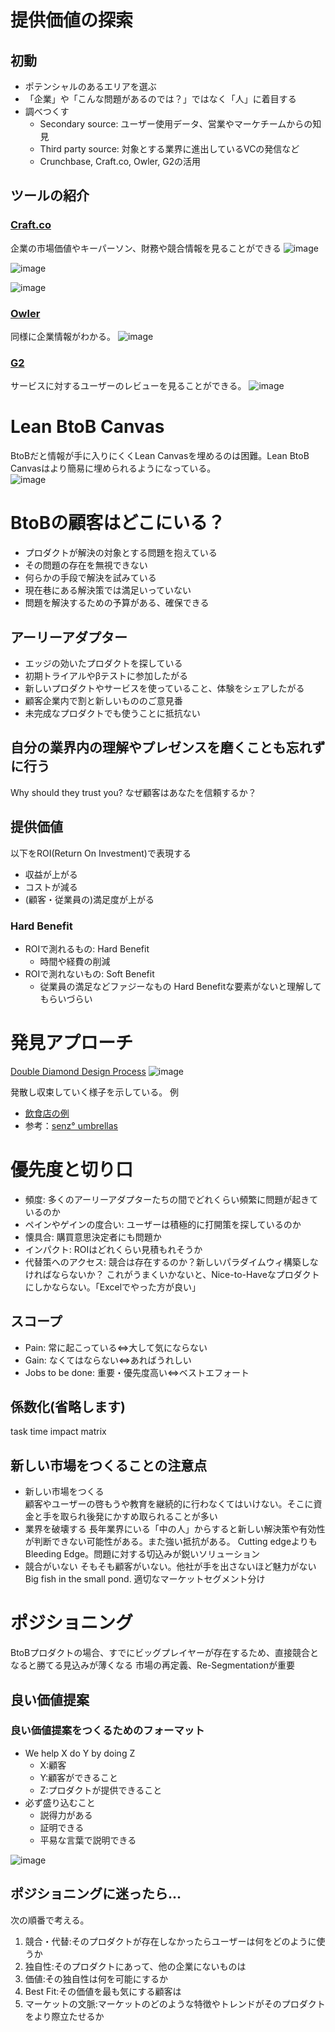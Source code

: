 # 提供価値の探索
## 初動
- ポテンシャルのあるエリアを選ぶ
- 「企業」や「こんな問題があるのでは？」ではなく「人」に着目する
- 調べつくす
  - Secondary source: ユーザー使用データ、営業やマーケチームからの知見
  - Third party source: 対象とする業界に進出しているVCの発信など
  - Crunchbase, Craft.co, Owler, G2の活用
 
## ツールの紹介
### [Craft.co](https://craft.co/)
企業の市場価値やキーパーソン、財務や競合情報を見ることができる
![image](https://github.com/user-attachments/assets/a7a7fe50-726c-453e-9c51-9f7bc7fbda91)

![image](https://github.com/user-attachments/assets/27a9ffe2-84a8-4f8a-8b16-565cfae2fe07)

![image](https://github.com/user-attachments/assets/082dfdd6-c24d-4454-b5fa-70e9e7db05ec)

### [Owler](https://www.owler.com)
同様に企業情報がわかる。
![image](https://github.com/user-attachments/assets/f7e6c5ff-283d-44c7-ba5e-fcd6233db93c)

### [G2](https://www.g2.com)
サービスに対するユーザーのレビューを見ることができる。
![image](https://github.com/user-attachments/assets/ad23e35e-ceb5-4e0e-b936-e139d506a066)

# Lean BtoB Canvas
BtoBだと情報が手に入りにくくLean Canvasを埋めるのは困難。Lean BtoB Canvasはより簡易に埋められるようになっている。  
![image](https://github.com/user-attachments/assets/b8220617-ed09-4ad8-ad05-f03a424274c6)

# BtoBの顧客はどこにいる？
- プロダクトが解決の対象とする問題を抱えている
- その問題の存在を無視できない
- 何らかの手段で解決を試みている
- 現在巷にある解決策では満足いっていない
- 問題を解決するための予算がある、確保できる

## アーリーアダプター
- エッジの効いたプロダクトを探している
- 初期トライアルやβテストに参加したがる
- 新しいプロダクトやサービスを使っていること、体験をシェアしたがる
- 顧客企業内で割と新しいもののご意見番
- 未完成なプロダクトでも使うことに抵抗ない

## 自分の業界内の理解やプレゼンスを磨くことも忘れずに行う
Why should they trust you? なぜ顧客はあなたを信頼するか？   

## 提供価値
以下をROI(Return On Investment)で表現する
- 収益が上がる
- コストが減る
- (顧客・従業員の)満足度が上がる

### Hard Benefit
- ROIで測れるもの: Hard Benefit
  - 時間や経費の削減
- ROIで測れないもの: Soft Benefit
  - 従業員の満足などファジーなもの
Hard Benefitな要素がないと理解してもらいづらい

# 発見アプローチ
[Double Diamond Design Process](https://www.uxpin.com/studio/jp/blog-jp/double-diamond-design-process-ja/)
![image](https://github.com/user-attachments/assets/39d8eed6-aac7-4a7a-920d-05abac34f4c8)

発散し収束していく様子を示している。
例  
- [飲食店の例](https://www.unprinted.design/articles/double-diamond/)
- 参考：[senz° umbrellas](https://www.unprinted.design/articles/senz-umbrellas/)

# 優先度と切り口
- 頻度: 多くのアーリーアダプターたちの間でどれくらい頻繁に問題が起きているのか
- ペインやゲインの度合い: ユーザーは積極的に打開策を探しているのか
- 懐具合: 購買意思決定者にも問題か
- インパクト: ROIはどれくらい見積もれそうか
- 代替策へのアクセス: 競合は存在するのか？新しいパラダイムウィ構築しなければならないか？
これがうまくいかないと、Nice-to-Haveなプロダクトにしかならない。「Excelでやった方が良い」

## スコープ
- Pain: 常に起こっている⇔大して気にならない
- Gain: なくてはならない⇔あればうれしい
- Jobs to be done: 重要・優先度高い⇔ベストエフォート

## 係数化(省略します)
task time impact matrix

## 新しい市場をつくることの注意点
- 新しい市場をつくる  
  顧客やユーザーの啓もうや教育を継続的に行わなくてはいけない。そこに資金と手を取られ後発にかすめ取られることが多い  
- 業界を破壊する
  長年業界にいる「中の人」からすると新しい解決策や有効性が判断できない可能性がある。また強い抵抗がある。
  Cutting edgeよりもBleeding Edge。問題に対する切込みが鋭いソリューション
- 競合がいない
  そもそも顧客がいない。他社が手を出さないほど魅力がない
  Big fish in the small pond. 適切なマーケットセグメント分け

# ポジショニング
BtoBプロダクトの場合、すでにビッグプレイヤーが存在するため、直接競合となると勝てる見込みが薄くなる
市場の再定義、Re-Segmentationが重要

## 良い価値提案
### 良い価値提案をつくるためのフォーマット  
- We help X do Y by doing Z  
  - X:顧客
  - Y:顧客ができること
  - Z:プロダクトが提供できること
- 必ず盛り込むこと  
  - 説得力がある
  - 証明できる
  - 平易な言葉で説明できる
 
![image](https://github.com/user-attachments/assets/c11da235-fbac-4158-897b-0481c6e55e51)


## ポジショニングに迷ったら...
次の順番で考える。  
1. 競合・代替:そのプロダクトが存在しなかったらユーザーは何をどのように使うか
2. 独自性:そのプロダクトにあって、他の企業にないものは
3. 価値:その独自性は何を可能にするか
4. Best Fit:その価値を最も気にする顧客は
5. マーケットの文脈:マーケットのどのような特徴やトレンドがそのプロダクトをより際立たせるか
